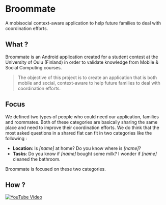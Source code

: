 # Broommate
A mobisocial context-aware application to help future families to deal with coordination efforts.


## What ?
Broommate is an Android application created for a student contest at the University of Oulu (Finland) in order to validate knowledge from Mobile & Social Computing courses.
> The objective of this project is to create an application that is both mobile and social, context-aware to help future families to deal with coordination efforts.

## Focus
We defined two types of people who could need our application, families and roommates. Both of these categories are basically sharing the same place and need to improve their coordination efforts.
We do think that the most asked questions in a shared flat can fit in two categories like the following :
* **Location**: Is _[name]_ at home? Do you know where is _[name]_? 
* **Tasks**: Do you know if _[name]_ bought some milk? I wonder if _[name]_ cleaned the bathroom.

Broommate is focused on these two categories.

## How ?
[![YouTube Video](https://img.youtube.com/vi/-hd4_zx9n_M/hqdefault.jpg)](https://www.youtube.com/watch?v=-hd4_zx9n_M "Broommate Presentation")

